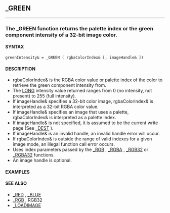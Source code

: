 ## _GREEN
---

### The _GREEN function returns the palette index or the green component intensity of a 32-bit image color.

#### SYNTAX

`greenIntensity& = _GREEN ( rgbaColorIndex& [, imageHandle& ])`

#### DESCRIPTION
* rgbaColorIndex& is the RGBA color value or palette index of the color to retrieve the green component intensity from.
* The [LONG](./LONG.md) intensity value returned ranges from 0 (no intensity, not present) to 255 (full intensity).
* If imageHandle& specifies a 32-bit color image, rgbaColorIndex& is interpreted as a 32-bit RGBA color value.
* If imageHandle& specifies an image that uses a palette, rgbaColorIndex& is interpreted as a palette index.
* If imageHandle& is not specified, it is assumed to be the current write page (See [_DEST](./_DEST.md) ).
* If imageHandle& is an invalid handle, an invalid handle error will occur.
* If rgbaColorIndex& is outside the range of valid indexes for a given image mode, an illegal function call error occurs.
* Uses index parameters passed by the [_RGB](./_RGB.md) , [_RGBA](./_RGBA.md) , [_RGB32](./_RGB32.md) or [_RGBA32](./_RGBA32.md) functions.
* An image handle is optional.


#### EXAMPLES


#### SEE ALSO
* [_RED](./_RED.md) , [_BLUE](./_BLUE.md)
* [_RGB](./_RGB.md) , RGB32
* [_LOADIMAGE](./_LOADIMAGE.md)

